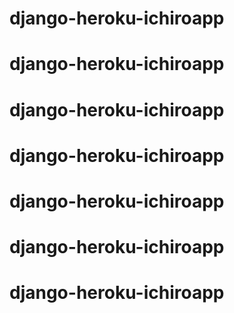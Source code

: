 # django-heroku-ichiroapp
# django-heroku-ichiroapp
# django-heroku-ichiroapp
# django-heroku-ichiroapp
# django-heroku-ichiroapp
# django-heroku-ichiroapp
# django-heroku-ichiroapp
